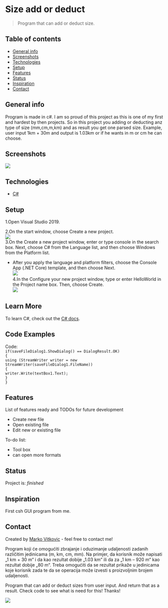 # Size add or deduct
> Program that can add or deduct size. 

## Table of contents
* [General info](#general-info)
* [Screenshots](#screenshots)
* [Technologies](#technologies)
* [Setup](#setup)
* [Features](#features)
* [Status](#status)
* [Inspiration](#inspiration)
* [Contact](#contact)

## General info
Program is made in c#. I am so proud of this project as this is one of my first and hardest by then projects. So in this project you adding or deducting anz type of size (mm,cm,m,km) and as result you get one parsed size. Example, user input 1km + 30m and output is 1.03km or if he wants in m or cm he can choose.


## Screenshots
![](https://github.com/MarkoVitkovic/csh-sizeAddDeduct/blob/master/prva.jpg)

## Technologies
* [C#](https://docs.microsoft.com/en-us/dotnet/csharp/)

## Setup
1.Open Visual Studio 2019.</br>

2.On the start window, choose Create a new project.</br>
![](https://docs.microsoft.com/en-us/visualstudio/get-started/media/vs-2019/create-new-project-dark-theme.png?view=vs-2019)</br>
3.On the Create a new project window, enter or type console in the search box. Next, choose C# from the Language list, and then choose Windows from the Platform list.</br>

* After you apply the language and platform filters, choose the Console App (.NET Core) template, and then choose Next.</br>
![](https://docs.microsoft.com/en-us/visualstudio/get-started/csharp/media/vs-2019/csharp-create-new-project-search-console-net-core-filtered.png?view=vs-2019)</br>
4.In the Configure your new project window, type or enter HelloWorld in the Project name box. Then, choose Create.</br>
![](https://docs.microsoft.com/en-us/visualstudio/get-started/csharp/media/vs-2019/csharp-name-your-helloworld-project.png?view=vs-2019)</br>


## Learn More


To learn C#, check out the [C# docs](https://docs.microsoft.com/en-us/dotnet/csharp/).

## Code Examples
Code:</br>
`if(saveFileDialog1.ShowDialog() == DialogResult.OK)`</br>
			`{`</br>
				`using (StreamWriter writer = new StreamWriter(saveFileDialog1.FileName))`</br>
				`{`</br>
					`writer.Write(textBox1.Text);`</br>
				`}`</br>
			`}`</br>


## Features
List of features ready and TODOs for future development
* Create new file
* Open existing file
* Edit new or existing file

To-do list:
* Tool box
* can open more formats

## Status
Project is: _finished_

## Inspiration
First csh GUI program from me.

## Contact
Created by [Marko Vitkovic](https://github.com/MarkoVitkovic) - feel free to contact me!







Program koji će omogućiti zbrajanje i oduzimanje udaljenosti zadanih različitim jedinicama (m, km, cm, mm). Na primjer, da korisnik može napisati „1 km + 30 m“ i da kao rezultat dobije „1.03 km“ ili da za „1 km – 920 m“ kao rezultat dobije „80 m“. Treba omogućiti da se rezultat prikaže u jedinicama koje korisnik zada te da se operacija može izvesti s proizvoljnim brojem udaljenosti.

Program that can add or deduct sizes from user input. And return that as a result. Check code to see what is need for this! Thanks!


![](https://github.com/MarkoVitkovic/Size_add-deduct/blob/master/prva.jpg)
























